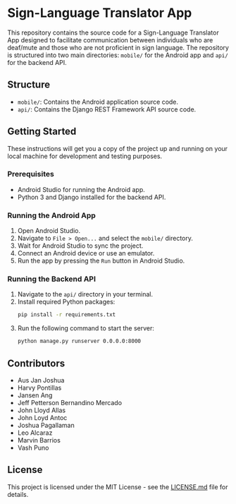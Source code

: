 # Sign-Language Translator App

This repository contains the source code for a Sign-Language Translator App designed to facilitate communication between individuals who are deaf/mute and those who are not proficient in sign language. 
The repository is structured into two main directories: `mobile/` for the Android app and `api/` for the backend API.

## Structure

- `mobile/`: Contains the Android application source code.
- `api/`: Contains the Django REST Framework API source code.

## Getting Started

These instructions will get you a copy of the project up and running on your local machine for development and testing purposes.

### Prerequisites

- Android Studio for running the Android app.
- Python 3 and Django installed for the backend API.

### Running the Android App

1. Open Android Studio.
2. Navigate to `File > Open...` and select the `mobile/` directory.
3. Wait for Android Studio to sync the project.
4. Connect an Android device or use an emulator.
5. Run the app by pressing the `Run` button in Android Studio.

### Running the Backend API

1. Navigate to the `api/` directory in your terminal.
2. Install required Python packages:
   ```bash
   pip install -r requirements.txt
   ```
3. Run the following command to start the server:
   ```bash
   python manage.py runserver 0.0.0.0:8000
   ```
   
## Contributors

- Aus Jan Joshua
- Harvy Pontillas
- Jansen Ang
- Jeff Petterson Bernandino Mercado
- John Lloyd Allas
- John Loyd Antoc
- Joshua Pagallaman
- Leo Alcaraz
- Marvin Barrios
- Vash Puno

## License

This project is licensed under the MIT License - see the [LICENSE.md](LICENSE.md) file for details.

